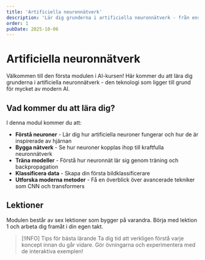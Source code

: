 ```yaml
---
title: 'Artificiella neuronnätverk'
description: 'Lär dig grunderna i artificiella neuronnätverk - från enskilda neuroner till komplexa nätverk som kan lära sig och klassificera.'
order: 1
pubDate: 2025-10-06
---
```


# Artificiella neuronnätverk

Välkommen till den första modulen i AI-kursen! Här kommer du att lära dig grunderna i artificiella neuronnätverk - den teknologi som ligger till grund för mycket av modern AI.

## Vad kommer du att lära dig?

I denna modul kommer du att:

- **Förstå neuroner** - Lär dig hur artificiella neuroner fungerar och hur de är inspirerade av hjärnan
- **Bygga nätverk** - Se hur neuroner kopplas ihop till kraftfulla neuronnätverk
- **Träna modeller** - Förstå hur neuronnät lär sig genom träning och backpropagation
- **Klassificera data** - Skapa din första bildklassificerare
- **Utforska moderna metoder** - Få en överblick över avancerade tekniker som CNN och transformers

## Lektioner

Modulen består av sex lektioner som bygger på varandra. Börja med lektion 1 och arbeta dig framåt i din egen takt.

>[!INFO] Tips för bästa lärande
> Ta dig tid att verkligen förstå varje koncept innan du går vidare. Gör övningarna och experimentera med de interaktiva exemplen!
